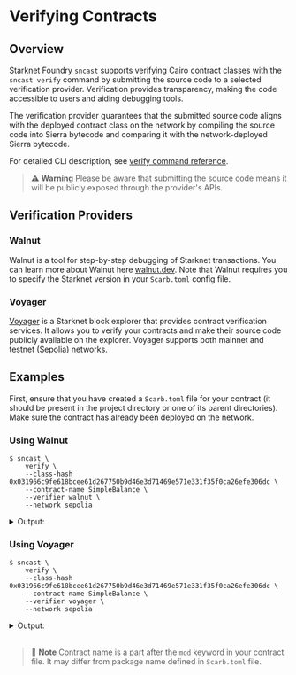 # Verifying Contracts

## Overview

Starknet Foundry `sncast` supports verifying Cairo contract classes with the `sncast verify` command by submitting the source code to a selected verification provider. Verification provides transparency, making the code accessible to users and aiding debugging tools.

The verification provider guarantees that the submitted source code aligns with the deployed contract class on the network by compiling the source code into Sierra bytecode and comparing it with the network-deployed Sierra bytecode.

For detailed CLI description, see [verify command reference](../appendix/sncast/verify.md).

> ⚠️ **Warning**
> Please be aware that submitting the source code means it will be publicly exposed through the provider's APIs.

## Verification Providers

### Walnut

Walnut is a tool for step-by-step debugging of Starknet transactions. You can learn more about Walnut here [walnut.dev](https://walnut.dev). Note that Walnut requires you to specify the Starknet version in your `Scarb.toml` config file.

### Voyager

[Voyager](https://voyager.online) is a Starknet block explorer that provides contract verification services. It allows you to verify your contracts and make their source code publicly available on the explorer. Voyager supports both mainnet and testnet (Sepolia) networks.

## Examples

First, ensure that you have created a `Scarb.toml` file for your contract (it should be present in the project directory or one of its parent directories). Make sure the contract has already been deployed on the network.

### Using Walnut

<!-- { "ignored_output": true, "replace_network": false } -->
```shell
$ sncast \
    verify \
    --class-hash 0x031966c9fe618bcee61d267750b9d46e3d71469e571e331f35f0ca26efe306dc \
    --contract-name SimpleBalance \
    --verifier walnut \
    --network sepolia
```

<details>
<summary>Output:</summary>

```shell

    You are about to submit the entire workspace code to the third-party verifier at walnut.

    Important: Make sure your project does not include sensitive information like private keys.

    Are you sure you want to proceed? (Y/n): Y

Success: Verification completed

Contract successfully verified
```

</details>

### Using Voyager

<!-- { "ignored_output": true, "replace_network": false } -->
```shell
$ sncast \
    verify \
    --class-hash 0x031966c9fe618bcee61d267750b9d46e3d71469e571e331f35f0ca26efe306dc \
    --contract-name SimpleBalance \
    --verifier voyager \
    --network sepolia
```

<details>
<summary>Output:</summary>

```shell

    You are about to submit the entire workspace code to the third-party verifier at voyager.

    Important: Make sure your project's Scarb.toml does not include sensitive information like private keys.

    Are you sure you want to proceed? (Y/n): Y

Success: Verification completed

SimpleBalance submitted for verification, you can query the status at: https://sepolia-api.voyager.online/beta/class-verify/job/[..]
```

</details>
<br>

> 📝 **Note**
> Contract name is a part after the `mod` keyword in your contract file. It may differ from package name defined in `Scarb.toml` file.
